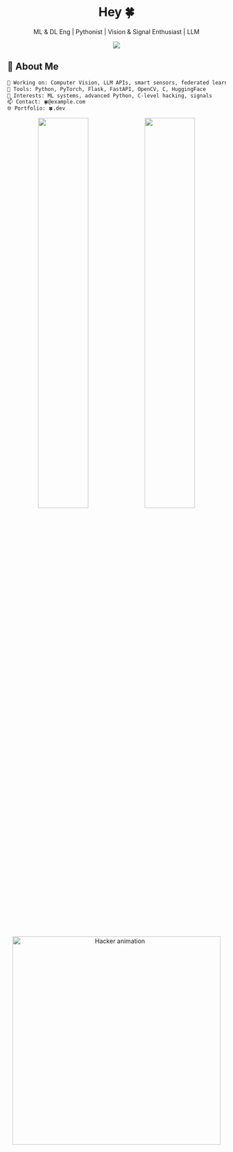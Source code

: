 <h1 align="center">Hey 🍀  <strong></strong></h1>
<p align="center">ML & DL Eng | Pythonist | Vision & Signal Enthusiast | LLM </p>

<p align="center">
  <img src="https://readme-typing-svg.demolab.com?font=Fira+Code&size=22&duration=3000&pause=500&color=808000&center=true&vCenter=true&width=435&lines=ML+Engineer;Deep+Learning+Developer;FastAPI+%7C+C+Programmer;Vision+%7C+LLMs+%7C+Signal+Processing" />
</p>

## 🧠 About Me
```bash
🔭 Working on: Computer Vision, LLM APIs, smart sensors, federated learning
🧰 Tools: Python, PyTorch, Flask, FastAPI, OpenCV, C, HuggingFace
🎯 Interests: ML systems, advanced Python, C-level hacking, signals
📫 Contact: 🍀@example.com
🌐 Portfolio: 🍀.dev
```

<p align="center"> <img width="48%" src="https://github-readme-stats.vercel.app/api?username=NimaSeniorDev&show_icons=true&theme=merko" /> <img width="48%" src="https://github-readme-streak-stats.herokuapp.com/?user=your_username&theme=merko" /> </p>


<p align="center">
  <img src="https://media.licdn.com/dms/image/v2/C5622AQGjApoaNZSXGw/feedshare-shrink_2048_1536/feedshare-shrink_2048_1536/0/1657816820614?e=2147483647&v=beta&t=ttW4mV0lPdHXqAuiOPl6Z93dnnMyCUWTNTRwzp5Fluk" width="480" alt="Hacker animation" />
</p>
